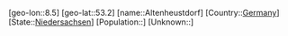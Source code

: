 ﻿---
location: [53.2,8.5]
type: City
tags:
- geo/City


SpocWebEntityId: 28777
isDeleted: false
confidential: public

---
[geo-lon::8.5]
[geo-lat::53.2]
[name::Altenheustdorf]
[Country::[Germany](geo/Continent/Europe/Germany.md)]
[State::[Niedersachsen](geo/Continent/Europe/Germany/Niedersachsen.md)]
[Population::]
[Unknown::]

